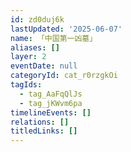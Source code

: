 ```yaml
---
id: zd0duj6k
lastUpdated: '2025-06-07'
name: 「中国第一凶墓」
aliases: []
layer: 2
eventDate: null
categoryId: cat_r0rzgkOi
tagIds:
  - tag_AaFqQlJs
  - tag_jKWvm6pa
timelineEvents: []
relations: []
titledLinks: []
---
```


